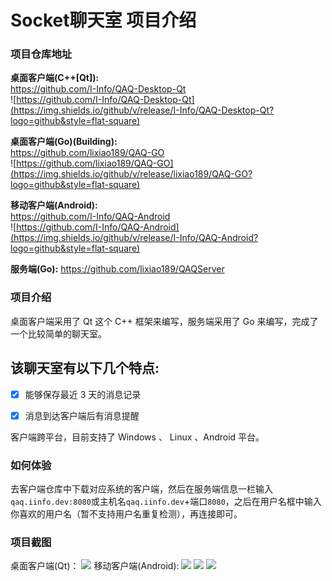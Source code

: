 # Socket聊天室 项目介绍

### 项目仓库地址

**桌面客户端(C++[Qt]):**     
https://github.com/I-Info/QAQ-Desktop-Qt     
![https://github.com/I-Info/QAQ-Desktop-Qt](https://img.shields.io/github/v/release/I-Info/QAQ-Desktop-Qt?logo=github&style=flat-square)

**桌面客户端(Go)(Building):**     
https://github.com/lixiao189/QAQ-GO     
![https://github.com/lixiao189/QAQ-GO](https://img.shields.io/github/v/release/lixiao189/QAQ-GO?logo=github&style=flat-square)

**移动客户端(Android):**     
https://github.com/I-Info/QAQ-Android     
![https://github.com/I-Info/QAQ-Android](https://img.shields.io/github/v/release/I-Info/QAQ-Android?logo=github&style=flat-square)      

**服务端(Go):** 
https://github.com/lixiao189/QAQServer


### 项目介绍

桌面客户端采用了 Qt 这个 C++ 框架来编写，服务端采用了 Go 来编写，完成了一个比较简单的聊天室。

## 该聊天室有以下几个特点:
- [x] 能够保存最近 3 天的消息记录    
- [x] 消息到达客户端后有消息提醒    


客户端跨平台，目前支持了 Windows 、 Linux 、Android 平台。

### 如何体验

去客户端仓库中下载对应系统的客户端，然后在服务端信息一栏输入`qaq.iinfo.dev:8080`或主机名`qaq.iinfo.dev`+端口`8080`，之后在用户名框中输入你喜欢的用户名（暂不支持用户名重复检测），再连接即可。

### 项目截图
桌面客户端(Qt)：
![](https://i.loli.net/2021/04/05/8ZplKhfcJCjHsIm.png)
移动客户端(Android):
![](https://i.loli.net/2021/05/09/ICPNiG381KRYOAu.jpg)
![](https://i.loli.net/2021/05/09/A9YVsEX7RdT4kKg.jpg)
![](https://i.loli.net/2021/05/09/ziRkYj7TeJv2sy6.jpg)